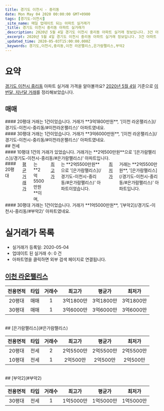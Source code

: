 ```yaml
---
title: 경기도 이천시 - 중리동
date: Mon May 04 2020 00:00:00 GMT+0900
tags: [경기도-이천시]
_site_name: 매일 업데이트 되는 아파트 실거래가
_title: 경기도 이천시 중리동 아파트 실거래가
_description: 2020년 5월 4일 경기도 이천시 중리동 아파트 실거래 정보입니다. 3건 아파트 정보가 있습니다.
_excerpt: 2020년 5월 4일 경기도 이천시 중리동 아파트 실거래 정보입니다. 3건 아파트 정보가 있습니다.
_updated_time: 2020-05-03T15:00:00.000Z
_keywords: 경기도,이천시,중리동,이천 라온팰리스,은가람팰리스,부악2
---
```





# 요약
<ins>경기도 이천시 중리동</ins> 아파트 실거래 가격을 알아볼까요? <ins>2020년 5월 4일</ins> 기준으로 <ins>이번달, 지난달 거래</ins>를 정리해보았습니다.

## 매매
<div class="container">
<div class="six columns" markdown="1">
#### 20평대
거래는 1건이었습니다. 거래가 **3억1800만원**, '[이천 라온팰리스](/경기도-이천시-중리동/#이천라온팰리스)' 아파트였네요.
</div>
<div class="six columns" markdown="1">
#### 30평대
거래는 1건이었습니다. 거래가 **3억6000만원**, '[이천 라온팰리스](/경기도-이천시-중리동/#이천라온팰리스)' 아파트였네요.
</div>
</div>
## 전세
<div class="container">
<div class="six columns" markdown="1">
#### 10평대
1건의 거래가 있었습니다. 거래가는 **2억500만원**으로 '[은가람팰리스](/경기도-이천시-중리동/#은가람팰리스)' 아파트입니다.
</div>
<div class="six columns" markdown="1">
#### 20평대
<ins>평균 거래가</ins>는 **2억5500만원**이며, <ins>최고가</ins>는 **2억5500만원**으로 '[은가람팰리스](/경기도-이천시-중리동/#은가람팰리스)' 아파트이었습니다. <ins>최저가</ins> 거래는 **2억5500만원**, '[은가람팰리스](/경기도-이천시-중리동/#은가람팰리스)' 아파트입니다.
</div>
</div>
<div class="container">
<div class="twelve columns" markdown="1">
#### 30평대
거래는 1건이었습니다. 거래가 **1억5000만원**, '[부악2](/경기도-이천시-중리동/#부악2)' 아파트였네요.
</div>
</div>



# 실거래가 목록
- 실거래가 등록일: 2020-05-04
- 업데이트 된 실거래 수: 0 건
- 아파트명을 클릭하면 외부 검색 페이지로 연결됩니다.

## [이천 라온팰리스](#이천라온팰리스)

|전용면적|타입|거래수|최고가|평균가|최저가|
|:---:|:---:|:---:|:---:|:---:|:---:|
|20평대|<span class="deal-type-1">매매</span>|1|3억1800만|3억1800만|3억1800만|
|30평대|<span class="deal-type-1">매매</span>|1|3억6000만|3억6000만|3억6000만|

<br/>
## [은가람팰리스](#은가람팰리스)

|전용면적|타입|거래수|최고가|평균가|최저가|
|:---:|:---:|:---:|:---:|:---:|:---:|
|20평대|<span class="deal-type-2">전세</span>|2|2억5500만|2억5500만|2억5500만|
|10평대|<span class="deal-type-2">전세</span>|1|2억500만|2억500만|2억500만|

<br/>
## [부악2](#부악2)

|전용면적|타입|거래수|최고가|평균가|최저가|
|:---:|:---:|:---:|:---:|:---:|:---:|
|30평대|<span class="deal-type-2">전세</span>|1|1억5000만|1억5000만|1억5000만|

<br/>



